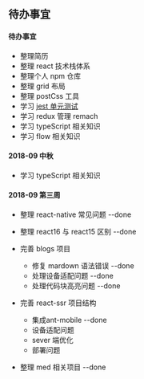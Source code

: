 ## 待办事宜

#### 待办事宜

- 整理简历
- 整理 react 技术栈体系
- 整理个人 npm 仓库
- 整理 grid 布局
- 整理 postCss 工具
- 学习  [jest 单元测试](http://www.aliued.com/?p=4095)
- 学习 redux 管理 remach
- 学习 typeScript 相关知识
- 学习 flow 相关知识

#### 2018-09 中秋

- 学习 typeScript 相关知识

#### 2018-09 第三周

- 整理 react-native 常见问题 --done
- 整理 react16 与 react15 区别 --done
- 完善 blogs 项目
    - 修复 mardown 语法错误 --done
    - 处理设备适配问题 --done
    - 处理代码块高亮问题 --done

- 完善 react-ssr 项目结构 
    - 集成ant-mobile --done
    - 设备适配问题
    - sever 端优化 
    - 部署问题

- 整理 med 相关项目 --done